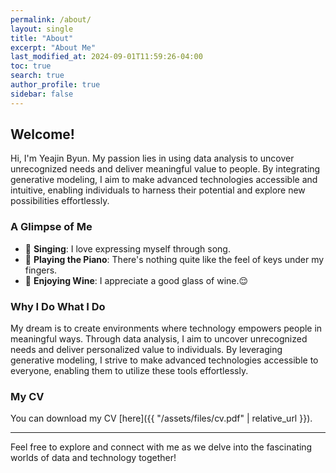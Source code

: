 ```yaml
---
permalink: /about/
layout: single
title: "About"
excerpt: "About Me"
last_modified_at: 2024-09-01T11:59:26-04:00
toc: true
search: true
author_profile: true
sidebar: false
---
```



## Welcome!
Hi, I'm Yeajin Byun. My passion lies in using data analysis to uncover unrecognized needs and deliver meaningful value to people. By integrating generative modeling, I aim to make advanced technologies accessible and intuitive, enabling individuals to harness their potential and explore new possibilities effortlessly.


### A Glimpse of Me
- 🎤 **Singing**: I love expressing myself through song.
- 🎹 **Playing the Piano**: There's nothing quite like the feel of keys under my fingers.
- 🍷 **Enjoying Wine**: I appreciate a good glass of wine.😌

### Why I Do What I Do
My dream is to create environments where technology empowers people in meaningful ways. Through data analysis, I aim to uncover unrecognized needs and deliver personalized value to individuals. By leveraging generative modeling, I strive to make advanced technologies accessible to everyone, enabling them to utilize these tools effortlessly.

### My CV
You can download my CV [here]({{ "/assets/files/cv.pdf" | relative_url }}).

---

Feel free to explore and connect with me as we delve into the fascinating worlds of data and technology together!

